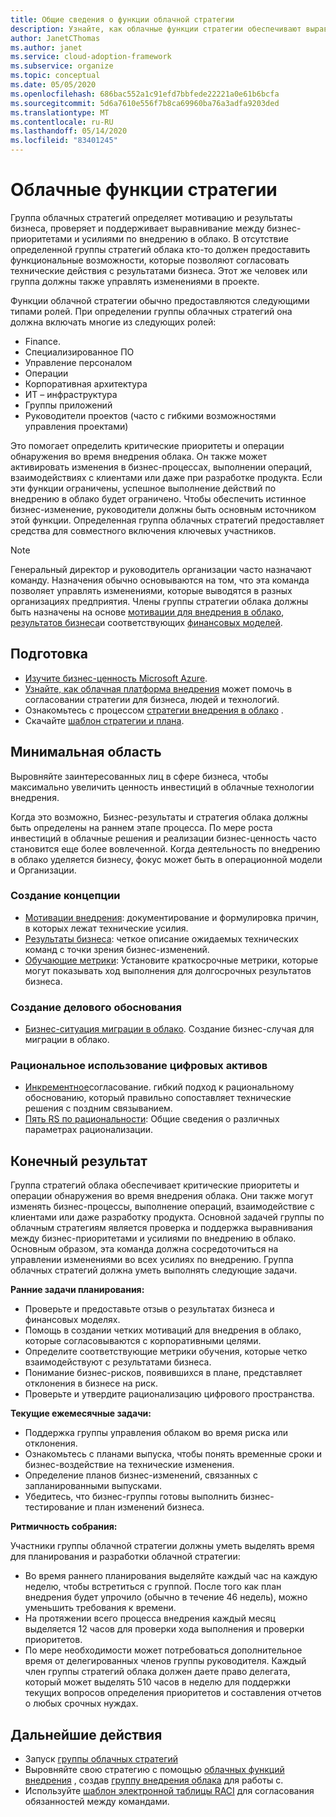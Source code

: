 ```yaml
---
title: Общие сведения о функции облачной стратегии
description: Узнайте, как облачные функции стратегии обеспечивают выравнивание результатов бизнеса и усилий по внедрению в облако.
author: JanetCThomas
ms.author: janet
ms.service: cloud-adoption-framework
ms.subservice: organize
ms.topic: conceptual
ms.date: 05/05/2020
ms.openlocfilehash: 686bac552a1c91efd7bbfede22221a0e61b6bcfa
ms.sourcegitcommit: 5d6a7610e556f7b8ca69960ba76a3adfa9203ded
ms.translationtype: MT
ms.contentlocale: ru-RU
ms.lasthandoff: 05/14/2020
ms.locfileid: "83401245"
---
```

# <a name="cloud-strategy-functions"></a>Облачные функции стратегии

Группа облачных стратегий определяет мотивацию и результаты бизнеса, проверяет и поддерживает выравнивание между бизнес-приоритетами и усилиями по внедрению в облако. В отсутствие определенной группы стратегий облака кто-то должен предоставить функциональные возможности, которые позволяют согласовать технические действия с результатами бизнеса. Этот же человек или группа должны также управлять изменениями в проекте.

Функции облачной стратегии обычно предоставляются следующими типами ролей. При определении группы облачных стратегий она должна включать многие из следующих ролей:

- Finance.
- Специализированное ПО
- Управление персоналом
- Операции
- Корпоративная архитектура
- ИТ – инфраструктура
- Группы приложений
- Руководители проектов (часто с гибкими возможностями управления проектами)

Это помогает определить критические приоритеты и операции обнаружения во время внедрения облака. Он также может активировать изменения в бизнес-процессах, выполнении операций, взаимодействиях с клиентами или даже при разработке продукта. Если эти функции ограничены, успешное выполнение действий по внедрению в облако будет ограничено. Чтобы обеспечить истинное бизнес-изменение, руководители должны быть основным источником этой функции. Определенная группа облачных стратегий предоставляет средства для совместного включения ключевых участников.

> [!NOTE]
> Генеральный директор и руководитель организации часто назначают команду. Назначения обычно основываются на том, что эта команда позволяет управлять изменениями, которые выводятся в разных организациях предприятия. Члены группы стратегии облака должны быть назначены на основе [мотивации для внедрения в облако](../strategy/motivations.md), [результатов бизнеса](../strategy/business-outcomes/index.md)и соответствующих [финансовых моделей](../strategy/financial-models.md).

## <a name="preparation"></a>Подготовка

- [Изучите бизнес-ценность Microsoft Azure](https://docs.microsoft.com/learn/paths/learn-business-value-of-azure).
- [Узнайте, как облачная платформа внедрения](https://docs.microsoft.com/learn/modules/microsoft-cloud-adoption-framework-for-azure) может помочь в согласовании стратегии для бизнеса, людей и технологий.
- Ознакомьтесь с процессом [стратегии внедрения в облако](../strategy/index.md) .
- Скачайте [шаблон стратегии и плана](https://archcenter.blob.core.windows.net/cdn/fusion/readiness/Microsoft-Cloud-Adoption-Framework-Strategy-and-Plan-Template.docx).

## <a name="minimum-scope"></a>Минимальная область

Выровняйте заинтересованных лиц в сфере бизнеса, чтобы максимально увеличить ценность инвестиций в облачные технологии внедрения.

Когда это возможно, Бизнес-результаты и стратегия облака должны быть определены на раннем этапе процесса. По мере роста инвестиций в облачные решения и реализации бизнес-ценность часто становится еще более вовлеченной. Когда деятельность по внедрению в облако уделяется бизнесу, фокус может быть в операционной модели и Организации.

### <a name="establish-a-vision"></a>Создание концепции

- [Мотивации внедрения](../strategy/motivations.md): документирование и формулировка причин, в которых лежат технические усилия.
- [Результаты бизнеса](../strategy/business-outcomes/index.md): четкое описание ожидаемых технических команд с точки зрения бизнес-изменений.
- [Обучающие метрики](../strategy/learning-metrics.md): Установите краткосрочные метрики, которые могут показывать ход выполнения для долгосрочных результатов бизнеса.

### <a name="build-business-justification"></a>Создание делового обоснования

- [Бизнес-ситуация миграции в облако](../strategy/cloud-migration-business-case.md). Создание бизнес-случая для миграции в облако.

### <a name="rationalize-the-digital-estate"></a>Рациональное использование цифровых активов

- [Инкрементное](../digital-estate/rationalize.md)согласование. гибкий подход к рациональному обоснованию, который правильно сопоставляет технические решения с поздним связыванием.
- [Пять RS по рациональности](../digital-estate/5-rs-of-rationalization.md): Общие сведения о различных параметрах рационализации.

## <a name="deliverable"></a>Конечный результат

Группа стратегий облака обеспечивает критические приоритеты и операции обнаружения во время внедрения облака. Они также могут изменять бизнес-процессы, выполнение операций, взаимодействие с клиентами или даже разработку продукта. Основной задачей группы по облачным стратегиям является проверка и поддержка выравнивания между бизнес-приоритетами и усилиями по внедрению в облако. Основным образом, эта команда должна сосредоточиться на управлении изменениями во всех усилиях по внедрению. Группа облачных стратегий должна уметь выполнять следующие задачи.

**Ранние задачи планирования:**

- Проверьте и предоставьте отзыв о результатах бизнеса и финансовых моделях.
- Помощь в создании четких мотиваций для внедрения в облако, которые согласовываются с корпоративными целями.
- Определите соответствующие метрики обучения, которые четко взаимодействуют с результатами бизнеса.
- Понимание бизнес-рисков, появившихся в плане, представляет отклонения в бизнесе на риск.
- Проверьте и утвердите рационализацию цифрового пространства.

**Текущие ежемесячные задачи:**

- Поддержка группы управления облаком во время риска или отклонения.
- Ознакомьтесь с планами выпуска, чтобы понять временные сроки и бизнес-воздействие на технические изменения.
- Определение планов бизнес-изменений, связанных с запланированными выпусками.
- Убедитесь, что бизнес-группы готовы выполнить бизнес-тестирование и план изменений бизнеса.

**Ритмичность собрания:**

Участники группы облачной стратегии должны уметь выделять время для планирования и разработки облачной стратегии:

- Во время раннего планирования выделяйте каждый час на каждую неделю, чтобы встретиться с группой. После того как план внедрения будет упрочило (обычно в течение 46 недель), можно уменьшить требования к времени.
- На протяжении всего процесса внедрения каждый месяц выделяется 12 часов для проверки хода выполнения и проверки приоритетов.
- По мере необходимости может потребоваться дополнительное время от делегированных членов группы руководителя. Каждый член группы стратегий облака должен даете право делегата, который может выделять 510 часов в неделю для поддержки текущих вопросов определения приоритетов и составления отчетов о любых срочных нуждах.

## <a name="next-steps"></a>Дальнейшие действия

- Запуск [группы облачных стратегий](../get-started/team/cloud-strategy.md)
- Выровняйте свою стратегию с помощью [облачных функций внедрения](./cloud-adoption.md) , создав [группу внедрения облака](../get-started/team/cloud-adoption.md) для работы с.
- Используйте [шаблон электронной таблицы RACI](https://archcenter.blob.core.windows.net/cdn/fusion/management/raci-template.xlsx) для согласования обязанностей между командами.
